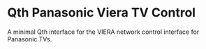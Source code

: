 Qth Panasonic Viera TV Control
==============================

A minimal Qth interface for the VIERA network control interface for Panasonic
TVs.
